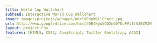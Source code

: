```yaml
---
title: World Cup Wallchart
subhead: Interactive World Cup Wallchart
image: images/projects/webapps/WorldCupWallChart.jpg
url: http://www.googledrive.com/host/0B4KywVOD2mG0YUdFVi1tS3BZM2M
layout: project.hbs
features: [HTML5, CSS3, JavaScript, Twitter Bootstrap, AJAX]
---
```

